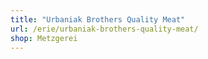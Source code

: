 ```yaml
---
title: "Urbaniak Brothers Quality Meat"
url: /erie/urbaniak-brothers-quality-meat/
shop: Metzgerei
---
```


